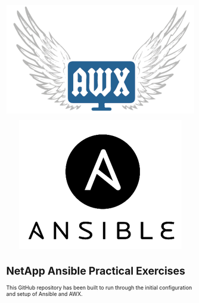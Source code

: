 <p align="center">
<img src="https://github.com/MrStevenSmith/NetApp-Ansible/blob/master/images/awx_logo.png">
</p>


<p align="center">
<img src="https://github.com/MrStevenSmith/NetApp-Ansible/blob/master/images/ansible_logo.png">
</p>


# NetApp Ansible Practical Exercises

This GitHub repository has been built to run through the initial configuration and setup of Ansible and AWX.

